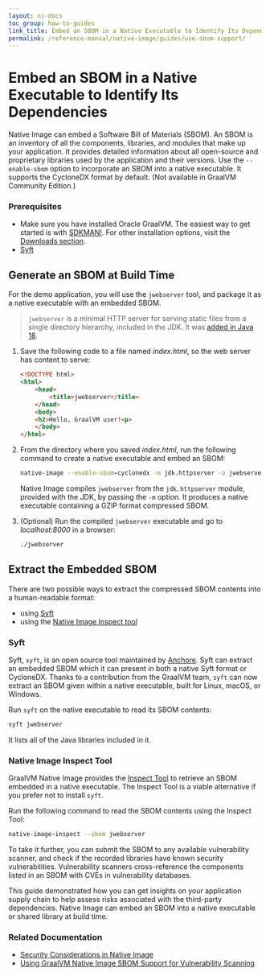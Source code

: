 ```yaml
---
layout: ni-docs
toc_group: how-to-guides
link_title: Embed an SBOM in a Native Executable to Identify Its Dependencies
permalink: /reference-manual/native-image/guides/use-sbom-support/
---
```


# Embed an SBOM in a Native Executable to Identify Its Dependencies

Native Image can embed a Software Bill of Materials (SBOM). 
An SBOM is an inventory of all the components, libraries, and modules that make up your application. 
It provides detailed information about all open-source and proprietary libraries used by the application and their versions.
Use the `--enable-sbom` option to incorporate an SBOM into a native executable.
It supports the CycloneDX format by default.
(Not available in GraalVM Community Edition.)

### Prerequisites

* Make sure you have installed Oracle GraalVM.
The easiest way to get started is with [SDKMAN!](https://sdkman.io/jdks#graal).
For other installation options, visit the [Downloads section](https://www.graalvm.org/downloads/).
* [Syft](https://github.com/anchore/syft)

## Generate an SBOM at Build Time

For the demo application, you will use the `jwebserver` tool, and package it as a native executable with an embedded SBOM.

> `jwebserver` is a minimal HTTP server for serving static files from a single directory hierarchy, included in the JDK. It was [added in Java 18](https://blogs.oracle.com/javamagazine/post/java-18-simple-web-server). 

1. Save the following code to a file named _index.html_, so the web server has content to serve:
    ```html
    <!DOCTYPE html>
    <html>
        <head>
            <title>jwebserver</title>
        </head>
        <body>
        <h2>Hello, GraalVM user!<p>
        </body>
    </html>
    ```

2. From the directory where you saved _index.html_, run the following command to create a native executable and embed an SBOM:
    ```bash
    native-image --enable-sbom=cyclonedx -m jdk.httpserver -o jwebserver
    ```
    Native Image compiles `jwebserver` from the `jdk.httpserver` module, provided with the JDK, by passing the `-m` option. 
    It produces a native executable containing a GZIP format compressed SBOM.

3. (Optional) Run the compiled `jwebserver` executable and go to _localhost:8000_ in a browser:
    ```bash
    ./jwebserver
    ```

## Extract the Embedded SBOM

There are two possible ways to extract the compressed SBOM contents into a human-readable format:
- using [Syft](https://github.com/anchore/syft)
- using the [Native Image Inspect tool](../InspectTool.md)

### Syft

Syft, `syft`, is an open source tool maintained by [Anchore](https://anchore.com/).
Syft can extract an embedded SBOM which it can present in both a native Syft format or CycloneDX.
Thanks to a contribution from the GraalVM team, `syft` can now extract an SBOM given within a native executable, built for Linux, macOS, or Windows.

Run `syft` on the native executable to read its SBOM contents:
```bash
syft jwebserver
```
It lists all of the Java libraries included in it.

### Native Image Inspect Tool

GraalVM Native Image provides the [Inspect Tool](../InspectTool.md) to retrieve an SBOM embedded in a native executable. 
The Inspect Tool is a viable alternative if you prefer not to install `syft`.

Run the following command to read the SBOM contents using the Inspect Tool:
```bash
native-image-inspect --sbom jwebserver
```

To take it further, you can submit the SBOM to any available vulnerability scanner, and check if the recorded libraries have known security vulnerabilities. 
Vulnerability scanners cross-reference the components listed in an SBOM with CVEs in vulnerability databases.

This guide demonstrated how you can get insights on your application supply chain to help assess risks associated with the third-party dependencies.
Native Image can embed an SBOM into a native executable or shared library at build time.

### Related Documentation

* [Security Considerations in Native Image](../../../security/security-guide.md)
* [Using GraalVM Native Image SBOM Support for Vulnerability Scanning](https://medium.com/graalvm/using-graalvm-native-image-sbom-support-for-vulnerability-scanning-4211c747376)